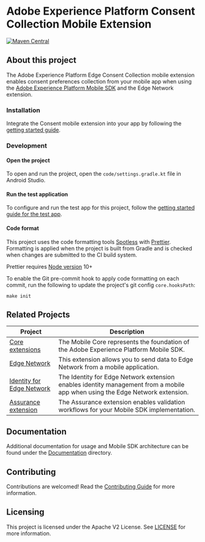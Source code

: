# Adobe Experience Platform Consent Collection Mobile Extension
[![Maven Central](https://img.shields.io/maven-metadata/v.svg?label=edgeconsent&logo=android&logoColor=white&metadataUrl=https%3A%2F%2Frepo1.maven.org%2Fmaven2%2Fcom%2Fadobe%2Fmarketing%2Fmobile%2Fedgeconsent%2Fmaven-metadata.xml)](https://mvnrepository.com/artifact/com.adobe.marketing.mobile/edgeconsent)

## About this project

The Adobe Experience Platform Edge Consent Collection mobile extension enables consent preferences collection from your mobile app when using the [Adobe Experience Platform Mobile SDK](https://developer.adobe.com/client-sdks) and the Edge Network extension.

### Installation

Integrate the Consent mobile extension into your app by following the [getting started guide](Documentation/getting-started.md).

### Development

#### Open the project

To open and run the project, open the `code/settings.gradle.kt` file in Android Studio.

#### Run the test application

To configure and run the test app for this project, follow the [getting started guide for the test app](Documentation/getting-started-test-app.md).

#### Code format

This project uses the code formatting tools [Spotless](https://github.com/diffplug/spotless/tree/main/plugin-gradle) with [Prettier](https://prettier.io/). Formatting is applied when the project is built from Gradle and is checked when changes are submitted to the CI build system.

Prettier requires [Node version](https://nodejs.org/en/download/releases/) 10+

To enable the Git pre-commit hook to apply code formatting on each commit, run the following to update the project's git config `core.hooksPath`:
```
make init
```

## Related Projects

| Project                                                      | Description                                                  |
| ------------------------------------------------------------ | ------------------------------------------------------------ |
| [Core extensions](https://github.com/adobe/aepsdk-core-android)                      | The Mobile Core represents the foundation of the Adobe Experience Platform Mobile SDK.               |
| [Edge Network](https://github.com/adobe/aepsdk-edge-android)                      | This extension allows you to send data to Edge Network from a mobile application.               |
| [Identity for Edge Network](https://github.com/adobe/aepsdk-edgeidentity-android) | The Identity for Edge Network extension enables identity management from a mobile app when using the Edge Network extension. |
| [Assurance extension](https://github.com/adobe/aepsdk-assurance-android)                      | The Assurance extension enables validation workflows for your Mobile SDK implementation.              |              |

## Documentation

Additional documentation for usage and Mobile SDK architecture can be found under the [Documentation](Documentation) directory.

## Contributing

Contributions are welcomed! Read the [Contributing Guide](./.github/CONTRIBUTING.md) for more information.

## Licensing

This project is licensed under the Apache V2 License. See [LICENSE](LICENSE) for more information.
